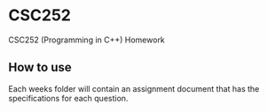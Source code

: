 # CSC252
CSC252 (Programming in C++) Homework

## How to use
Each weeks folder will contain an assignment document that has the specifications for each question. 
